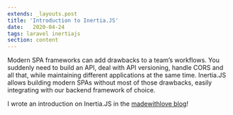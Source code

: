 ```yaml
---
extends: _layouts.post
title: 'Introduction to Inertia.JS'
date:   2020-04-24
tags: laravel inertiajs
section: content
---
```


Modern SPA frameworks can add drawbacks to a team’s workflows. You suddenly need to build an API, deal with API versioning, handle CORS and all that, while maintaining different applications at the same time. Inertia.JS allows building modern SPAs without most of those drawbacks, easily integrating with our backend framework of choice.

I wrote an introduction on Inertia.JS in the [madewithlove blog](https://madewithlove.com/introduction-to-inertia-js/)!